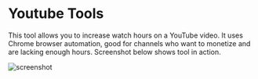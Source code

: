 # Youtube Tools
This tool allows you to increase watch hours on a YouTube video. It uses Chrome browser automation, good for channels who want to monetize and are lacking enough hours. Screenshot below shows tool in action.

![screenshot](https://user-images.githubusercontent.com/20422731/227760040-0d91b463-41e3-4df5-8f81-cf3eeccb429c.jpg)
